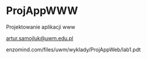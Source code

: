 # ProjAppWWW
Projektowanie aplikacji www

artur.samojluk@uwm.edu.pl

enzomind.com/files/uwm/wyklady/ProjAppWeb/lab1.pdt
